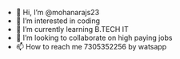 - 👋 Hi, I’m @mohanarajs23
- 👀 I’m interested in coding 
- 🌱 I’m currently learning B.TECH IT
- 💞️ I’m looking to collaborate on high paying jobs 
- 📫 How to reach me 7305352256 by watsapp

<!---
mohanarajs23/mohanarajs23 is a ✨ special ✨ repository because its `README.md` (this file) appears on your GitHub profile.
You can click the Preview link to take a look at your changes.
--->
